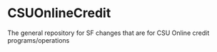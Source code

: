 # CSUOnlineCredit
The general repository for SF changes that are for CSU Online credit programs/operations
